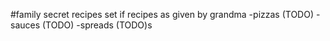 #family secret recipes
set if recipes as given by grandma
-pizzas (TODO)
-sauces (TODO)
-spreads (TODO)s


